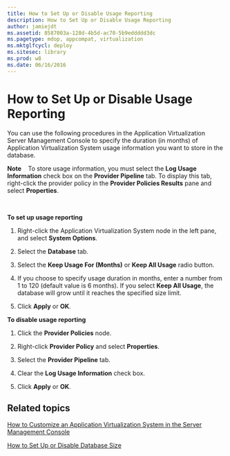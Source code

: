 ```yaml
---
title: How to Set Up or Disable Usage Reporting
description: How to Set Up or Disable Usage Reporting
author: jamiejdt
ms.assetid: 8587003a-128d-4b5d-ac70-5b9eddddd3dc
ms.pagetype: mdop, appcompat, virtualization
ms.mktglfcycl: deploy
ms.sitesec: library
ms.prod: w8
ms.date: 06/16/2016
---
```



# How to Set Up or Disable Usage Reporting


You can use the following procedures in the Application Virtualization Server Management Console to specify the duration (in months) of Application Virtualization System usage information you want to store in the database.

**Note**  
 To store usage information, you must select the **Log Usage Information** check box on the **Provider Pipeline** tab. To display this tab, right-click the provider policy in the **Provider Policies Results** pane and select **Properties**.

 

**To set up usage reporting**

1.  Right-click the Application Virtualization System node in the left pane, and select **System Options**.

2.  Select the **Database** tab.

3.  Select the **Keep Usage For (Months)** or **Keep All Usage** radio button.

4.  If you choose to specify usage duration in months, enter a number from 1 to 120 (default value is 6 months). If you select **Keep All Usage**, the database will grow until it reaches the specified size limit.

5.  Click **Apply** or **OK**.

**To disable usage reporting**

1.  Click the **Provider Policies** node.

2.  Right-click **Provider Policy** and select **Properties**.

3.  Select the **Provider Pipeline** tab.

4.  Clear the **Log Usage Information** check box.

5.  Click **Apply** or **OK**.

## Related topics


[How to Customize an Application Virtualization System in the Server Management Console](how-to-customize-an-application-virtualization-system-in-the-server-management-console.md)

[How to Set Up or Disable Database Size](how-to-set-up-or-disable-database-size.md)

 

 





